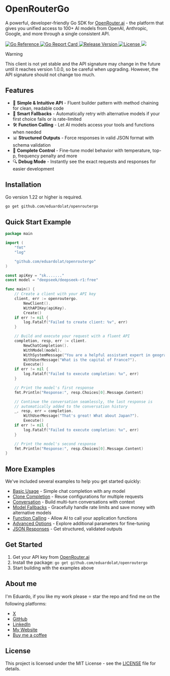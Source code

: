 # OpenRouterGo

A powerful, developer-friendly Go SDK for
[OpenRouter.ai](https://openrouter.ai) - the platform that gives you unified
access to 100+ AI models from OpenAI, Anthropic, Google, and more through a
single consistent API.

<p>
  <a href="https://pkg.go.dev/github.com/eduardolat/openroutergo">
    <img src="https://pkg.go.dev/badge/github.com/eduardolat/openroutergo" alt="Go Reference"/>
  </a>
  <a href="https://goreportcard.com/report/eduardolat/openroutergo">
    <img src="https://goreportcard.com/badge/eduardolat/openroutergo" alt="Go Report Card"/>
  </a>
  <a href="https://github.com/eduardolat/openroutergo/releases/latest">
    <img src="https://img.shields.io/github/release/eduardolat/openroutergo.svg" alt="Release Version"/>
  </a>
  <a href="LICENSE">
    <img src="https://img.shields.io/github/license/eduardolat/openroutergo.svg" alt="License"/>
  </a>
  <a href="https://github.com/eduardolat/openroutergo">
    <img src="https://img.shields.io/github/stars/eduardolat/openroutergo?style=flat&label=github+stars"/>
  </a>
</p>

> [!WARNING]
> This client is not yet stable and the API signature may change in the future
> until it reaches version 1.0.0, so be careful when upgrading. However, the API
> signature should not change too much.

## Features

- 🚀 **Simple & Intuitive API** - Fluent builder pattern with method chaining
  for clean, readable code
- 🔄 **Smart Fallbacks** - Automatically retry with alternative models if your
  first choice fails or is rate-limited
- 🛠️ **Function Calling** - Let AI models access your tools and functions when
  needed
- 📊 **Structured Outputs** - Force responses in valid JSON format with schema
  validation
- 🧠 **Complete Control** - Fine-tune model behavior with temperature, top-p,
  frequency penalty and more
- 🔍 **Debug Mode** - Instantly see the exact requests and responses for easier
  development

## Installation

Go version 1.22 or higher is required.

```bash
go get github.com/eduardolat/openroutergo
```

## Quick Start Example

```go
package main

import (
	"fmt"
	"log"

	"github.com/eduardolat/openroutergo"
)

const apiKey = "sk......."
const model = "deepseek/deepseek-r1:free"

func main() {
	// Create a client with your API key
	client, err := openroutergo.
		NewClient().
		WithAPIKey(apiKey).
		Create()
	if err != nil {
		log.Fatalf("Failed to create client: %v", err)
	}

	// Build and execute your request with a fluent API
	completion, resp, err := client.
		NewChatCompletion().
		WithModel(model).
		WithSystemMessage("You are a helpful assistant expert in geography.").
		WithUserMessage("What is the capital of France?").
		Execute()
	if err != nil {
		log.Fatalf("Failed to execute completion: %v", err)
	}

	// Print the model's first response
	fmt.Println("Response:", resp.Choices[0].Message.Content)

	// Continue the conversation seamlessly, the last response is
	// automatically added to the conversation history
	_, resp, err = completion.
		WithUserMessage("That's great! What about Japan?").
		Execute()
	if err != nil {
		log.Fatalf("Failed to execute completion: %v", err)
	}

	// Print the model's second response
	fmt.Println("Response:", resp.Choices[0].Message.Content)
}
```

## More Examples

We've included several examples to help you get started quickly:

- [Basic Usage](examples/01-basic/main.go) - Simple chat completion with any
  model
- [Clone Completion](examples/02-clone-completion/main.go) - Reuse
  configurations for multiple requests
- [Conversation](examples/03-reuse-completion/main.go) - Build multi-turn
  conversations with context
- [Model Fallbacks](examples/04-model-fallback/main.go) - Gracefully handle rate
  limits and save money with alternative models
- [Function Calling](examples/05-function-calling/main.go) - Allow AI to call
  your application functions
- [Advanced Options](examples/06-other-options/main.go) - Explore additional
  parameters for fine-tuning
- [JSON Responses](examples/07-force-response-format/main.go) - Get structured,
  validated outputs

## Get Started

1. Get your API key from [OpenRouter.ai](https://openrouter.ai/keys)
2. Install the package: `go get github.com/eduardolat/openroutergo`
3. Start building with the examples above

## About me

I'm Eduardo, if you like my work please ⭐ star the repo and find me on the
following platforms:

- [X](https://x.com/eduardoolat)
- [GitHub](https://github.com/eduardolat)
- [LinkedIn](https://www.linkedin.com/in/eduardolat)
- [My Website](https://eduardo.lat)
- [Buy me a coffee](https://buymeacoffee.com/eduardolat)

## License

This project is licensed under the MIT License - see the [LICENSE](LICENSE) file
for details.
